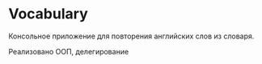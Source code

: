 # Vocabulary

Консольное приложение для повторения английских слов из словаря.

Реализовано ООП, делегирование
